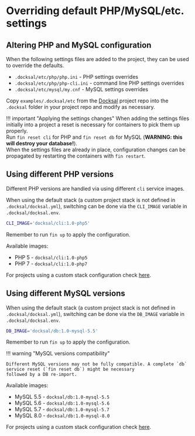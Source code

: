 # Overriding default PHP/MySQL/etc. settings

<a name="configuration"></a>
## Altering PHP and MySQL configuration

When the following settings files are added to the project, they can be used to override the defaults.

- `.docksal/etc/php/php.ini` - PHP settings overrides
- `.docksal/etc/php/php-cli.ini` - command line PHP settings overrides
- `.docksal/etc/mysql/my.cnf` - MySQL settings overrides

Copy `examples/.docksal/etc` from the [Docksal](https://github.com/docksal/docksal) project repo into the `.docksal` 
folder in your project repo and modify as necessary.

!!! important "Applying the settings changes"
    When adding the settings files initially into a project a reset is necessary for containers to pick them up properly.  
    Run `fin reset cli` for PHP and `fin reset db` for MySQL (**WARNING: this will destroy your database!**).  
    When the settings files are already in place, configuration changes can be propagated by restarting the containers 
    with `fin restart`.

<a name="php-versions"></a>
## Using different PHP versions

Different PHP versions are handled via using different `cli` service images.  

When using the default stack (a custom project stack is not defined in `.docksal/docksal.yml`), switching can be done 
via the `CLI_IMAGE` variable in `.docksal/docksal.env`.

```bash
CLI_IMAGE='docksal/cli:1.0-php5'
```

Remember to run `fin up` to apply the configuration.

Available images:

- PHP 5 - `docksal/cli:1.0-php5`
- PHP 7 - `docksal/cli:1.0-php7`

For projects using a custom stack configuration check [here](project-customize.md#php-version).

<a name="mysql-versions"></a>
## Using different MySQL versions

When using the default stack (a custom project stack is not defined in `.docksal/docksal.yml`), switching can be done 
via the `DB_IMAGE` variable in `.docksal/docksal.env`.

```bash
DB_IMAGE='docksal/db:1.0-mysql-5.5'
```

Remember to run `fin up` to apply the configuration.

!!! warning "MySQL versions compatibility"

    Different MySQL versions may not be fully compatible. A complete `db` service reset (`fin reset db`) might be necessary 
    followed by a DB re-import.

Available images:

- MySQL 5.5 - `docksal/db:1.0-mysql-5.5`
- MySQL 5.6 - `docksal/db:1.0-mysql-5.6`
- MySQL 5.7 - `docksal/db:1.0-mysql-5.7`
- MySQL 8.0 - `docksal/db:1.0-mysql-8.0`

For projects using a custom stack configuration check [here](project-customize.md#mysql-version).
